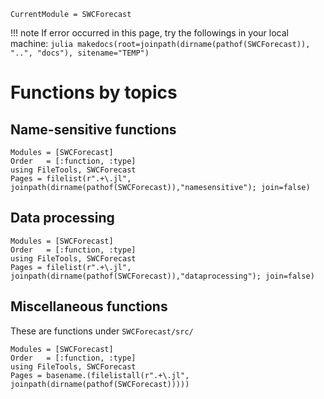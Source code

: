 ```@meta
CurrentModule = SWCForecast
```

!!! note 
    If error occurred in this page, try the followings in your local machine:
    ```julia
    makedocs(root=joinpath(dirname(pathof(SWCForecast)), "..", "docs"), sitename="TEMP")
    ```
# Functions by topics
## Name-sensitive functions

```@autodocs
Modules = [SWCForecast]
Order   = [:function, :type]
using FileTools, SWCForecast
Pages = filelist(r".+\.jl", joinpath(dirname(pathof(SWCForecast)),"namesensitive"); join=false)
```

## Data processing

```@autodocs
Modules = [SWCForecast]
Order   = [:function, :type]
using FileTools, SWCForecast
Pages = filelist(r".+\.jl", joinpath(dirname(pathof(SWCForecast)),"dataprocessing"); join=false)
```

## Miscellaneous functions
These are functions under `SWCForecast/src/`
```@autodocs
Modules = [SWCForecast]
Order   = [:function, :type]
using FileTools, SWCForecast
Pages = basename.(filelistall(r".+\.jl", joinpath(dirname(pathof(SWCForecast)))))
```
